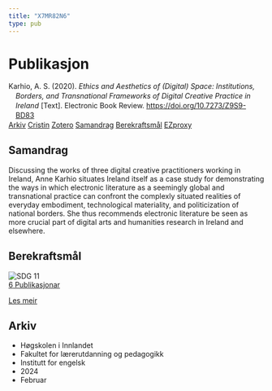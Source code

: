 ```yaml
---
title: "X7MR82N6"
type: pub
---
```

<h1>Publikasjon</h1>
<article id="csl-bib-container-X7MR82N6" class="csl-bib-container">
  <div class="csl-bib-body" style="line-height: 1.35; padding-left: 1em; text-indent:-1em;">
  <div class="csl-entry">Karhio, A. S. (2020). <i>Ethics and Aesthetics of (Digital) Space: Institutions, Borders, and Transnational Frameworks of Digital Creative Practice in Ireland</i> [Text]. Electronic Book Review. <a href="https://doi.org/10.7273/Z9S9-BD83">https://doi.org/10.7273/Z9S9-BD83</a></div>
</div>
  <div class="csl-bib-buttons">
    <a href="#taxonomy-article-X7MR82N6" class="csl-bib-button">Arkiv</a>
    <a href="https://app.cristin.no/results/show.jsf?id=2244102" alt="Cristin URL" class="csl-bib-button">Cristin</a>
    <a href="http://zotero.org/groups/5402882/items/X7MR82N6" alt="Zotero URL" class="csl-bib-button">Zotero</a>
    <a href="#abstract-article-X7MR82N6" class="csl-bib-button">Samandrag</a>
    <a href="#sdg-article-X7MR82N6" class="csl-bib-button">Berekraftsmål</a>
    <a href="http://ezproxy.inn.no/login?url=https://doi.org/10.7273/Z9S9-BD83" class="csl-bib-button">EZproxy</a>
  </div>
  <div id="csl-bib-meta-container-X7MR82N6"></div>
</article>
<div id="csl-bib-meta-X7MR82N6" class="csl-bib-meta">
  <article id="abstract-article-X7MR82N6" class="abstract-article">
    <h1>Samandrag</h1>
    Discussing the works of three digital creative practitioners working in Ireland, Anne Karhio situates Ireland itself as a case study for demonstrating the ways in which electronic literature as a seemingly global and transnational practice can confront the complexly situated realities of everyday embodiment, technological materiality, and politicization of national borders. She thus recommends electronic literature be seen as more crucial part of digital arts and humanities research in Ireland and elsewhere.
  </article>
  <article id="sdg-article-X7MR82N6" class="sdg-article">
    <h1>Berekraftsmål</h1>
    <div class="sdg-container"><div id="sdg11" class="sdg"> <img src="{{< params subfolder >}}images/sdg/sdg11_no.png" class="image" alt="SDG 11"> <div class="sdg-overlay"> <a href="{{< params subfolder >}}no/archive/?sdg=11#archive" class="sdg-publication-count"><span>6</span> Publikasjonar</a> <p><a href="NA" class="sdg-read-more">Les meir</a></p> </div> </div></div>
  </article>
  <article id="taxonomy-article-X7MR82N6" class="taxonomy-article">
    <h1>Arkiv</h1>
    <ul>
      <li>Høgskolen i Innlandet</li>
      <li>Fakultet for lærerutdanning og pedagogikk</li>
      <li>Institutt for engelsk</li>
      <li>2024</li>
      <li>Februar</li>
    </ul>
  </article>
</div>

